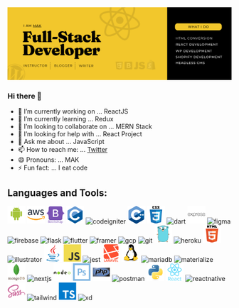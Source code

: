 <img src="https://raw.githubusercontent.com/mak360/mak360/main/banner.png" alt="banner">

### Hi there 👋

- 🔭 I’m currently working on ... ReactJS
- 🌱 I’m currently learning ... Redux
- 👯 I’m looking to collaborate on ... MERN Stack
- 🤔 I’m looking for help with ... React Project
- 💬 Ask me about ... JavaScript
- 📫 How to reach me: ... [Twitter](https://twitter.com/mak360360)
- 😄 Pronouns: ... MAK
- ⚡ Fun fact: ... I eat code

## Languages and Tools:

<p align="left">
    <img src="https://raw.githubusercontent.com/devicons/devicon/master/icons/android/android-original-wordmark.svg" alt="android" width="40" height="40" /> 
    <img src="https://raw.githubusercontent.com/devicons/devicon/master/icons/amazonwebservices/amazonwebservices-original-wordmark.svg" alt="aws" width="40" height="40" />
    <img src="https://raw.githubusercontent.com/devicons/devicon/master/icons/bootstrap/bootstrap-plain-wordmark.svg" alt="bootstrap" width="40" height="40" />
    <img src="https://raw.githubusercontent.com/devicons/devicon/master/icons/c/c-original.svg" alt="c" width="40" height="40" />
    <img src="https://cdn.worldvectorlogo.com/logos/codeigniter.svg" alt="codeigniter" width="40" height="40" /> 
    <img src="https://raw.githubusercontent.com/devicons/devicon/master/icons/cplusplus/cplusplus-original.svg" alt="cplusplus" width="40" height="40" /> 
    <img src="https://raw.githubusercontent.com/devicons/devicon/master/icons/css3/css3-original-wordmark.svg" alt="css3" width="40" height="40" /> 
    <img src="https://www.vectorlogo.zone/logos/dartlang/dartlang-icon.svg" alt="dart" width="40" height="40" /> 
    <img src="https://raw.githubusercontent.com/devicons/devicon/master/icons/express/express-original-wordmark.svg" alt="express" width="40" height="40" /> 
    <img src="https://www.vectorlogo.zone/logos/figma/figma-icon.svg" alt="figma" width="40" height="40" /> 
    <img src="https://www.vectorlogo.zone/logos/firebase/firebase-icon.svg" alt="firebase" width="40" height="40" /> 
    <img src="https://www.vectorlogo.zone/logos/pocoo_flask/pocoo_flask-icon.svg" alt="flask" width="40" height="40" /> 
    <img src="https://www.vectorlogo.zone/logos/flutterio/flutterio-icon.svg" alt="flutter" width="40" height="40" /> 
    <img src="https://www.vectorlogo.zone/logos/framer/framer-icon.svg" alt="framer" width="40" height="40" /> 
    <img src="https://www.vectorlogo.zone/logos/google_cloud/google_cloud-icon.svg" alt="gcp" width="40" height="40" />
    <img src="https://www.vectorlogo.zone/logos/git-scm/git-scm-icon.svg" alt="git" width="40" height="40" />
    <img src="https://raw.githubusercontent.com/devicons/devicon/master/icons/go/go-original.svg" alt="go" width="40" height="40" />
    <img src="https://www.vectorlogo.zone/logos/heroku/heroku-icon.svg" alt="heroku" width="40" height="40" />
    <img src="https://raw.githubusercontent.com/devicons/devicon/master/icons/html5/html5-original-wordmark.svg" alt="html5" width="40" height="40" /> 
    <img src="https://www.vectorlogo.zone/logos/adobe_illustrator/adobe_illustrator-icon.svg" alt="illustrator" width="40" height="40" />
    <img src="https://raw.githubusercontent.com/devicons/devicon/master/icons/java/java-original.svg" alt="java" width="40" height="40" /> 
    <img src="https://raw.githubusercontent.com/devicons/devicon/master/icons/javascript/javascript-original.svg" alt="javascript" width="40" height="40" />
    <img src="https://www.vectorlogo.zone/logos/jestjsio/jestjsio-icon.svg" alt="jest" width="40" height="40" />
    <img src="https://raw.githubusercontent.com/devicons/devicon/master/icons/laravel/laravel-plain-wordmark.svg" alt="laravel" width="40" height="40" />
    <img src="https://raw.githubusercontent.com/devicons/devicon/master/icons/linux/linux-original.svg" alt="linux" width="40" height="40" /> 
    <img src="https://www.vectorlogo.zone/logos/mariadb/mariadb-icon.svg" alt="mariadb" width="40" height="40" />
    <img src="https://raw.githubusercontent.com/prplx/svg-logos/5585531d45d294869c4eaab4d7cf2e9c167710a9/svg/materialize.svg" alt="materialize" width="40" height="40" />
    <img src="https://raw.githubusercontent.com/devicons/devicon/master/icons/mongodb/mongodb-original-wordmark.svg" alt="mongodb" width="40" height="40" />
    <img src="https://cdn.worldvectorlogo.com/logos/nextjs-2.svg" alt="nextjs" width="40" height="40" />
    <img src="https://raw.githubusercontent.com/devicons/devicon/master/icons/nodejs/nodejs-original-wordmark.svg" alt="nodejs" width="40" height="40" /> 
    <img src="https://raw.githubusercontent.com/devicons/devicon/master/icons/photoshop/photoshop-line.svg" alt="photoshop" width="40" height="40" />
    <img src="https://raw.githubusercontent.com/devicons/devicon/master/icons/php/php-original.svg" alt="php" width="40" height="40" /> 
    <img src="https://www.vectorlogo.zone/logos/getpostman/getpostman-icon.svg" alt="postman" width="40" height="40" /> </a>
    <img src="https://raw.githubusercontent.com/devicons/devicon/master/icons/python/python-original.svg" alt="python" width="40" height="40" />
    <img src="https://raw.githubusercontent.com/devicons/devicon/master/icons/react/react-original-wordmark.svg" alt="react" width="40" height="40" />
    <img src="https://reactnative.dev/img/header_logo.svg" alt="reactnative" width="40" height="40" />
    <img src="https://raw.githubusercontent.com/devicons/devicon/master/icons/sass/sass-original.svg" alt="sass" width="40" height="40" />
    <img src="https://www.vectorlogo.zone/logos/tailwindcss/tailwindcss-icon.svg" alt="tailwind" width="40" height="40" />
    <img src="https://raw.githubusercontent.com/devicons/devicon/master/icons/typescript/typescript-original.svg" alt="typescript" width="40" height="40" />
    <img src="https://cdn.worldvectorlogo.com/logos/adobe-xd.svg" alt="xd" width="40" height="40" />
</p>

<br/>
